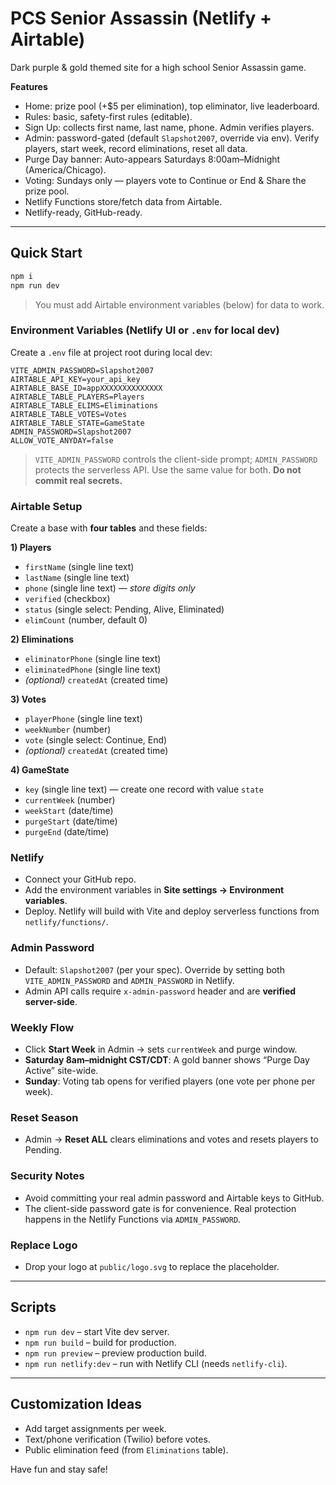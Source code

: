 
# PCS Senior Assassin (Netlify + Airtable)

Dark purple & gold themed site for a high school Senior Assassin game.

**Features**
- Home: prize pool (+$5 per elimination), top eliminator, live leaderboard.
- Rules: basic, safety-first rules (editable).
- Sign Up: collects first name, last name, phone. Admin verifies players.
- Admin: password-gated (default `Slapshot2007`, override via env). Verify players, start week, record eliminations, reset all data.
- Purge Day banner: Auto-appears Saturdays 8:00am–Midnight (America/Chicago).
- Voting: Sundays only — players vote to Continue or End & Share the prize pool.
- Netlify Functions store/fetch data from Airtable.
- Netlify-ready, GitHub-ready.

---

## Quick Start

```bash
npm i
npm run dev
```

> You must add Airtable environment variables (below) for data to work.

### Environment Variables (Netlify UI or `.env` for local dev)
Create a `.env` file at project root during local dev:
```
VITE_ADMIN_PASSWORD=Slapshot2007
AIRTABLE_API_KEY=your_api_key
AIRTABLE_BASE_ID=appXXXXXXXXXXXXXX
AIRTABLE_TABLE_PLAYERS=Players
AIRTABLE_TABLE_ELIMS=Eliminations
AIRTABLE_TABLE_VOTES=Votes
AIRTABLE_TABLE_STATE=GameState
ADMIN_PASSWORD=Slapshot2007
ALLOW_VOTE_ANYDAY=false
```
> `VITE_ADMIN_PASSWORD` controls the client-side prompt; `ADMIN_PASSWORD` protects the serverless API. Use the same value for both. **Do not commit real secrets.**

### Airtable Setup
Create a base with **four tables** and these fields:

**1) Players**
- `firstName` (single line text)
- `lastName` (single line text)
- `phone` (single line text) — *store digits only*
- `verified` (checkbox)
- `status` (single select: Pending, Alive, Eliminated)
- `elimCount` (number, default 0)

**2) Eliminations**
- `eliminatorPhone` (single line text)
- `eliminatedPhone` (single line text)
- *(optional)* `createdAt` (created time)

**3) Votes**
- `playerPhone` (single line text)
- `weekNumber` (number)
- `vote` (single select: Continue, End)
- *(optional)* `createdAt` (created time)

**4) GameState**
- `key` (single line text) — create one record with value `state`
- `currentWeek` (number)
- `weekStart` (date/time)
- `purgeStart` (date/time)
- `purgeEnd` (date/time)

### Netlify
- Connect your GitHub repo.
- Add the environment variables in **Site settings → Environment variables**.
- Deploy. Netlify will build with Vite and deploy serverless functions from `netlify/functions/`.

### Admin Password
- Default: `Slapshot2007` (per your spec). Override by setting both `VITE_ADMIN_PASSWORD` and `ADMIN_PASSWORD` in Netlify.
- Admin API calls require `x-admin-password` header and are **verified server-side**.

### Weekly Flow
- Click **Start Week** in Admin → sets `currentWeek` and purge window.
- **Saturday 8am–midnight CST/CDT**: A gold banner shows “Purge Day Active” site-wide.
- **Sunday**: Voting tab opens for verified players (one vote per phone per week).

### Reset Season
- Admin → **Reset ALL** clears eliminations and votes and resets players to Pending.

### Security Notes
- Avoid committing your real admin password and Airtable keys to GitHub.
- The client-side password gate is for convenience. Real protection happens in the Netlify Functions via `ADMIN_PASSWORD`.

### Replace Logo
- Drop your logo at `public/logo.svg` to replace the placeholder.

---

## Scripts
- `npm run dev` – start Vite dev server.
- `npm run build` – build for production.
- `npm run preview` – preview production build.
- `npm run netlify:dev` – run with Netlify CLI (needs `netlify-cli`).

---

## Customization Ideas
- Add target assignments per week.
- Text/phone verification (Twilio) before votes.
- Public elimination feed (from `Eliminations` table).

Have fun and stay safe!
